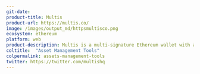 ```yaml
---
git-date:
product-title: Multis
product-url: https://multis.co/
image: /images/output_md/httpsmultisco.png
ecosystem: ethereum
platform: web
product-description: Multis is a multi-signature Ethereum wallet with a user-friendly interface to manage your company's crypto. [Interview with co-founder Thibaut Sahaghian, about Multis backstory, YCombinator experience and DeFi markets.](/multis)
coltitle:  "Asset Management Tools"
colpermalink: assets-management-tools
twitter: https://twitter.com/multishq
---
```


